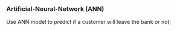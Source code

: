 ### Artificial-Neural-Network (ANN)
 Use ANN model to predict if a customer will leave the bank or not;
